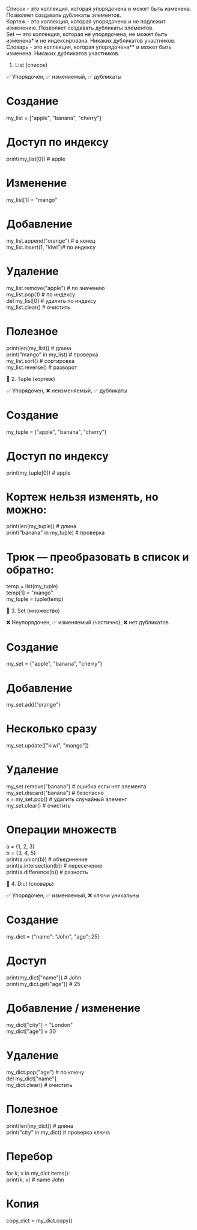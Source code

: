 Список - это коллекция, которая упорядочена и может быть изменена. Позволяет создавать дубликаты элементов.  
Кортеж - это коллекция, которая упорядочена и не подлежит изменению. Позволяет создавать дубликаты элементов.  
Set — это коллекция, которая не упорядочена, не может быть изменена* и не индексирована. Никаких дубликатов участников.  
Словарь - это коллекция, которая упорядочена** и может быть изменена. Никаких дубликатов участников.  

1. List (список)  

✅ Упорядочен, ✅ изменяемый, ✅ дубликаты  

# Создание  
my_list = ["apple", "banana", "cherry"]  

# Доступ по индексу  
print(my_list[0])        # apple  

# Изменение  
my_list[1] = "mango"  

# Добавление  
my_list.append("orange") # в конец  
my_list.insert(1, "kiwi")# по индексу  

# Удаление  
my_list.remove("apple")  # по значению  
my_list.pop(1)           # по индексу  
del my_list[0]           # удалить по индексу  
my_list.clear()          # очистить  

# Полезное  
print(len(my_list))      # длина  
print("mango" in my_list) # проверка  
my_list.sort()           # сортировка  
my_list.reverse()        # разворот  

🔹 2. Tuple (кортеж)  

✅ Упорядочен, ❌ неизменяемый, ✅ дубликаты  
  
# Создание  
my_tuple = ("apple", "banana", "cherry")  

# Доступ по индексу   
print(my_tuple[0])   # apple  

# Кортеж нельзя изменять, но можно:  
print(len(my_tuple))     # длина  
print("banana" in my_tuple) # проверка  

# Трюк — преобразовать в список и обратно:  
temp = list(my_tuple)  
temp[1] = "mango"  
my_tuple = tuple(temp)  

🔹 3. Set (множество)  

❌ Неупорядочен, ✅ изменяемый (частично), ❌ нет дубликатов  

# Создание  
my_set = {"apple", "banana", "cherry"}  
  
# Добавление  
my_set.add("orange")  

# Несколько сразу  
my_set.update(["kiwi", "mango"])  
  
# Удаление  
my_set.remove("banana")  # ошибка если нет элемента  
my_set.discard("banana") # безопасно  
x = my_set.pop()         # удалить случайный элемент  
my_set.clear()           # очистить  

# Операции множеств  
a = {1, 2, 3}  
b = {3, 4, 5}  
print(a.union(b))        # объединение  
print(a.intersection(b)) # пересечение  
print(a.difference(b))   # разность  

🔹 4. Dict (словарь)  

✅ Упорядочен, ✅ изменяемый, ❌ ключи уникальны  
  
# Создание  
my_dict = {"name": "John", "age": 25}  

# Доступ  
print(my_dict["name"])        # John  
print(my_dict.get("age"))     # 25  

# Добавление / изменение  
my_dict["city"] = "London"  
my_dict["age"] = 30  

# Удаление  
my_dict.pop("age")       # по ключу  
del my_dict["name"]  
my_dict.clear()          # очистить  

# Полезное  
print(len(my_dict))      # длина   
print("city" in my_dict) # проверка ключа  

# Перебор  
for k, v in my_dict.items():  
    print(k, v)  # name John  

# Копия  
copy_dict = my_dict.copy()  
  
